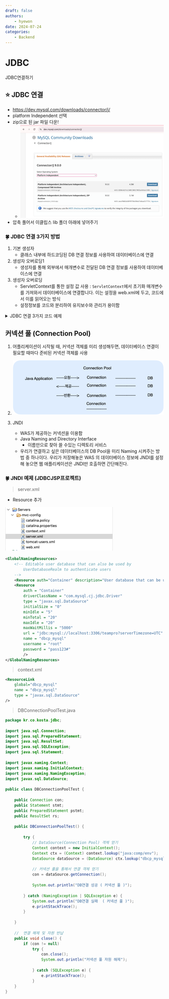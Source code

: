 ```yaml
---
draft: false
authors:
    - hyewon
date: 2024-07-24
categories:
    - Backend
---
```


# JDBC

JDBC연결하기

<!-- more -->

## ⭐️ JDBC 연결

-   https://dev.mysql.com/downloads/connector/j/
-   platform Independent 선택
-   zip으로 된 jar 파일 다운!
    -   ![](img/image6.png)
-   압축 풀어서 이클립스 lib 폴더 아래에 넣어주기

### 🍀 JDBC 연결 3가지 방법

1. 기본 생성자
    - 클래스 내부에 하드코딩된 DB 연결 정보를 사용하여 데이터베이스에 연결
2. 생성자 오버로딩1
    - 생성자를 통해 외부에서 매개변수로 전달된 DB 연결 정보를 사용하여 데이터베이스에 연결
3. 생성자 오버로딩
    - ServletContext를 통한 설정 값 사용 : `ServletContext`에서 초기화 매개변수를 가져와서 데이터베이스에 연결합니다. 이는 설정을 web.xml에 두고, 코드에서 이를 읽어오는 방식
    - 설정정보를 코드와 분리하여 유지보수와 관리가 용이함

<details>
<summary>JDBC 연결 3가지 코드 예제</summary>

```java
package kr.co.kosta.jdbc;

import java.sql.Connection;
import java.sql.DriverManager;
import java.sql.PreparedStatement;
import java.sql.ResultSet;
import java.sql.SQLException;
import java.sql.Statement;

import jakarta.servlet.ServletContext;

public class JDBCConnectTest {
	public Connection con;
	public Statement stmt;
	public PreparedStatement pstmt;
	public ResultSet rs;

	// 기본 생성자
	public JDBCConnectTest() {
		try {
			// Driver Load
			Class.forName("com.mysql.cj.jdbc.Driver");

			// DB 연결
			String url = "jdbc:mysql://localhost:3306/teampro";
			String id = "root";
			String pwd = "pass123#";

			con = DriverManager.getConnection(url, id, pwd);

			System.out.println("DB 연결 성공(기본 생성자)");

		} catch (ClassNotFoundException | SQLException e) {
			e.printStackTrace();
		}
	}

	// 생성자 오버로딩1
    public JDBCConnectTest(String driver, String url, String id, String pwd) {
        try {
             // 드라이버 로드
            Class.forName("com.mysql.cj.jdbc.Driver");
            // DB 연결
            con = DriverManager.getConnection(url, id, pwd);
            System.out.println("DB 연결 성공(생성자 오버로딩1)");

        } catch (ClassNotFoundException | SQLException e) {
            e.printStackTrace();
        }
    }

	// 생성자 오버로딩 2
	public JDBCConnectTest(ServletContext application) {

		String driver = application.getInitParameter("MySQLDriver");

		try {
			// 드라이브 로드
			Class.forName(driver);
			// DB 연결
			String url = application.getInitParameter("MySQLURL");
			String id = application.getInitParameter("MySQLId");
			String pwd = application.getInitParameter("MySQLPwd");

			con = DriverManager.getConnection(url, id, pwd);
			System.out.println("DB 연결 성공( 생성자 오버로딩 2)");

		} catch (ClassNotFoundException  | SQLException e) {
			e.printStackTrace();
		}

	}

	//	연결 해제 및 자원 반납
	public void close() {
		if (con != null)
			try {
				con.close();
				System.out.println("JDBC 자원 해제");

			} catch (SQLException e) {
				e.printStackTrace();
			}
	}
}

```

```jsp
<%@page import="kr.co.kosta.jdbc.DBConnectionPoolTest"%>
<%@page import="kr.co.kosta.jdbc.JDBCConnectTest"%>
<%@ page language="java" contentType="text/html; charset=UTF-8"
	pageEncoding="UTF-8"%>
<!DOCTYPE html>
<html>
<head>
<meta charset="UTF-8">
<title>JDBC test1</title>
</head>

<body>
	<h2>JDBC 테스트 1</h2>
	<%
	JDBCConnectTest jdbc1 = new JDBCConnectTest();
	jdbc1.close();
	%>

	<h2>JDBC 테스트2: 생성자 오버로딩 1</h2>
	<%
	String driver = application.getInitParameter("MySQLDriver");
	//-> getInitParameter에 들어가는 파라미터값은 web.xml에서 얻어오는 param-name값
	String url = application.getInitParameter("MySQLURL");
	String id = application.getInitParameter("MySQLId");
	String pwd = application.getInitParameter("MySQLPwd");

	JDBCConnectTest jdbc2 = new JDBCConnectTest(driver, url, id, pwd);
	jdbc2.close();
	%>

	<h2>JDBC 테스트3 : 생성자 오버로딩 2</h2>
	<%
	JDBCConnectTest jdbc3 = new JDBCConnectTest(application);
	jdbc3.close();
	%>

</body>
</html>
```

✔️ web.xml : 초기화 매개변수 작성 -> 생성자 오버로딩2 예제를 위해서

```xml
<?xml version="1.0" encoding="UTF-8"?>
<web-app xmlns:xsi="http://www.w3.org/2001/XMLSchema-instance"
	xmlns="https://jakarta.ee/xml/ns/jakartaee"
	xsi:schemaLocation="https://jakarta.ee/xml/ns/jakartaee https://jakarta.ee/xml/ns/jakartaee/web-app_6_0.xsd"
	id="WebApp_ID" version="6.0">
	<display-name>JDBCJSP</display-name>
	<welcome-file-list>
		<welcome-file>index.html</welcome-file>
		<welcome-file>index.jsp</welcome-file>
		<welcome-file>index.htm</welcome-file>
		<welcome-file>default.html</welcome-file>
		<welcome-file>default.jsp</welcome-file>
		<welcome-file>default.htm</welcome-file>
	</welcome-file-list>
	<context-param>
		<param-name>MySQLDriver</param-name>
		<param-value>com.mysql.cj.jdbc.Driver</param-value>
	</context-param>
	<context-param>
		<param-name>MySQLURL</param-name>
		<param-value>jdbc:mysql://localhost:3306/teampro</param-value>
	</context-param>
	<context-param>
		<param-name>MySQLId</param-name>
		<param-value>root</param-value>
	</context-param>
	<context-param>
		<param-name>MySQLPwd</param-name>
		<param-value>pass123#</param-value>
	</context-param>
</web-app>
```

</details>

## 커넥션 풀 (Connection Pool)

1.  어플리케이션이 시작될 때, 커넥션 객체를 미리 생성해두면, 데이터베이스 연결이 필요할 때마다 준비된 커넥션 객체를 사용
2.  ![alt text](img/image8.png)
3.  JNDI

    -   WAS가 제공하는 커넥션을 이용함
    -   Java Naming and Directory Interface
        -   이름만으로 찾아 쓸 수있는 디렉토리 서비스
    -   우리가 연결하고 싶은 데이터베이스의 DB Pool을 미리 Naming 시켜주는 방법 중 하나이다. 우리가 저장해놓은 WAS 의 데이터베이스 정보에 JNDI를 설정해 놓으면 웹 애플리케이션은 JNDI만 호출하면 간단해진다.

### 🍀 JNDI 예제 (JDBCJSP프로젝트)

> server.xml

-   Resource 추가

![](img/image7.png)

```xml
<GlobalNamingResources>
    <!-- Editable user database that can also be used by
        UserDatabaseRealm to authenticate users
    -->
    <Resource auth="Container" description="User database that can be updated and saved" factory="org.apache.catalina.users.MemoryUserDatabaseFactory" name="UserDatabase" pathname="conf/tomcat-users.xml" type="org.apache.catalina.UserDatabase"/>
    <Resource
        auth = "Container"
        driverClassName = "com.mysql.cj.jdbc.Driver"
        type = "javax.sql.DataSource"
        initialSize = "0"
        minIdle = "5"
        minTotal = "20"
        maxIdle = "20"
        maxWaitMillis = "5000"
        url = "jdbc:mysql://localhost:3306/teampro?serverTimezone=UTC"
        name = "dbcp_mysql"
        username = "root"
        password = "pass123#"
        />
</GlobalNamingResources>
```

> context.xml

```xml
<ResourceLink
    global="dbcp_mysql"
    name = "dbcp_mysql"
    type = "javax.sql.DataSource"
/>
```

> DBConnectionPoolTest.java

```java
package kr.co.kosta.jdbc;

import java.sql.Connection;
import java.sql.PreparedStatement;
import java.sql.ResultSet;
import java.sql.SQLException;
import java.sql.Statement;

import javax.naming.Context;
import javax.naming.InitialContext;
import javax.naming.NamingException;
import javax.sql.DataSource;

public class DBConnectionPoolTest {

	public Connection con;
	public Statement stmt;
	public PreparedStatement pstmt;
	public ResultSet rs;

	public DBConnectionPoolTest() {

		try {
			// DataSource(Connection Pool) 객체 얻기
			Context context = new InitialContext();
			Context ctx = (Context) context.lookup("java:comp/env");
			DataSource dataSource = (DataSource) ctx.lookup("dbcp_mysql");

			// 커넥션 풀을 통해서 연결 객체 얻기
			con = dataSource.getConnection();

			System.out.println("DB연결 성공 ( 커넥션 풀 )");

		} catch (NamingException | SQLException e) {
			System.out.println("DB연결 실패  ( 커넥션 풀 )");
			e.printStackTrace();
		}

	}

	//	연결 해제 및 자원 반납
	public void close() {
		if (con != null)
			try {
				con.close();
				System.out.println("커넥션 풀 자원 해제");

			} catch (SQLException e) {
				e.printStackTrace();
			}
	}
}
```
